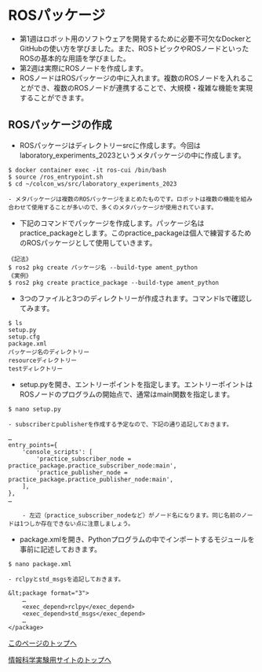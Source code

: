 # ROSパッケージ
- 第1週はロボット用のソフトウェアを開発するために必要不可欠なDockerとGitHubの使い方を学びました。また、ROSトピックやROSノードといったROSの基本的な用語を学びました。
- 第2週は実際にROSノードを作成します。
- ROSノードはROSパッケージの中に入れます。複数のROSノードを入れることができ、複数のROSノードが連携することで、大規模・複雑な機能を実現することができます。

## ROSパッケージの作成
- ROSパッケージはディレクトリーsrcに作成します。今回はlaboratory_experiments_2023というメタパッケージの中に作成します。
```
$ docker container exec -it ros-cui /bin/bash
$ source /ros_entrypoint.sh
$ cd ~/colcon_ws/src/laboratory_experiments_2023
```
    - メタパッケージは複数のROSパッケージをまとめたものです。ロボットは複数の機能を組み合わせて使用することが多いので、多くのメタパッケージが使用されています。


- 下記のコマンドでパッケージを作成します。パッケージ名はpractice_packageとします。このpractice_packageは個人で練習するためのROSパッケージとして使用していきます。
```
《記法》
$ ros2 pkg create パッケージ名 --build-type ament_python
《実例》
$ ros2 pkg create practice_package --build-type ament_python
```
- 3つのファイルと3つのディレクトリーが作成されます。コマンドlsで確認してみます。
```
$ ls
setup.py
setup.cfg
package.xml
パッケージ名のディレクトリー
resourceディレクトリー
testディレクトリー
```

- setup.pyを開き、エントリーポイントを指定します。エントリーポイントはROSノードのプログラムの開始点で、通常はmain関数を指定します。
```
$ nano setup.py
```
    - subscriberとpublisherを作成する予定なので、下記の通り追記しておきます。
```
…
entry_points={
    'console_scripts': [
        'practice_subscriber_node = practice_package.practice_subscriber_node:main',
        'practice_publisher_node = practice_package.practice_publisher_node:main',
    ],
},
…
```
        - 左辺（practice_subscriber_nodeなど）がノード名になります。同じ名前のノードは1つしか存在できない点に注意しましょう。

- package.xmlを開き、Pythonプログラムの中でインポートするモジュールを事前に記述しておきます。
```
$ nano package.xml
```
    - rclpyとstd_msgsを追記しておきます。
```
&lt;package format="3">
    …
    <exec_depend>rclpy</exec_depend>
    <exec_depend>std_msgs</exec_depend>
    …
</package>
```

[このページのトップへ](#)

[情報科学実験用サイトのトップへ](https://stl-apu.github.io/laboratory_experiments/)
